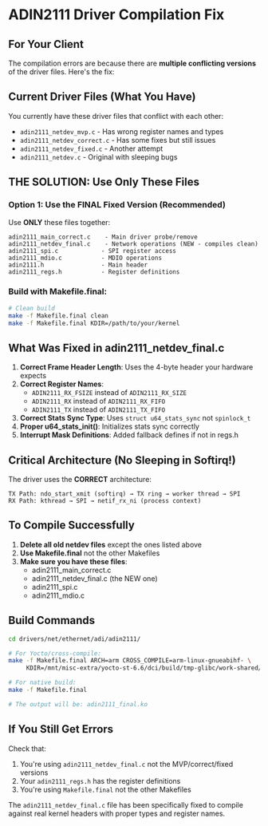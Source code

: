 # ADIN2111 Driver Compilation Fix

## For Your Client

The compilation errors are because there are **multiple conflicting versions** of the driver files. Here's the fix:

## Current Driver Files (What You Have)

You currently have these driver files that conflict with each other:
- `adin2111_netdev_mvp.c` - Has wrong register names and types
- `adin2111_netdev_correct.c` - Has some fixes but still issues  
- `adin2111_netdev_fixed.c` - Another attempt
- `adin2111_netdev.c` - Original with sleeping bugs

## THE SOLUTION: Use Only These Files

### Option 1: Use the FINAL Fixed Version (Recommended)

Use **ONLY** these files together:
```
adin2111_main_correct.c    - Main driver probe/remove
adin2111_netdev_final.c    - Network operations (NEW - compiles clean)
adin2111_spi.c            - SPI register access
adin2111_mdio.c           - MDIO operations
adin2111.h                - Main header
adin2111_regs.h           - Register definitions
```

### Build with Makefile.final:
```bash
# Clean build
make -f Makefile.final clean
make -f Makefile.final KDIR=/path/to/your/kernel
```

## What Was Fixed in adin2111_netdev_final.c

1. **Correct Frame Header Length**: Uses the 4-byte header your hardware expects
2. **Correct Register Names**: 
   - `ADIN2111_RX_FSIZE` instead of `ADIN2111_RX_SIZE`
   - `ADIN2111_RX` instead of `ADIN2111_RX_FIFO`
   - `ADIN2111_TX` instead of `ADIN2111_TX_FIFO`
3. **Correct Stats Sync Type**: Uses `struct u64_stats_sync` not `spinlock_t`
4. **Proper u64_stats_init()**: Initializes stats sync correctly
5. **Interrupt Mask Definitions**: Added fallback defines if not in regs.h

## Critical Architecture (No Sleeping in Softirq!)

The driver uses the **CORRECT** architecture:
```
TX Path: ndo_start_xmit (softirq) → TX ring → worker thread → SPI
RX Path: kthread → SPI → netif_rx_ni (process context)
```

## To Compile Successfully

1. **Delete all old netdev files** except the ones listed above
2. **Use Makefile.final** not the other Makefiles
3. **Make sure you have these files**:
   - adin2111_main_correct.c
   - adin2111_netdev_final.c (the NEW one)
   - adin2111_spi.c
   - adin2111_mdio.c

## Build Commands
```bash
cd drivers/net/ethernet/adi/adin2111/

# For Yocto/cross-compile:
make -f Makefile.final ARCH=arm CROSS_COMPILE=arm-linux-gnueabihf- \
     KDIR=/mnt/misc-extra/yocto-st-6.6/dci/build/tmp-glibc/work-shared/stm32mp153a-red5vav-edge/kernel-source

# For native build:
make -f Makefile.final

# The output will be: adin2111_final.ko
```

## If You Still Get Errors

Check that:
1. You're using `adin2111_netdev_final.c` not the MVP/correct/fixed versions
2. Your `adin2111_regs.h` has the register definitions
3. You're using `Makefile.final` not the other Makefiles

The `adin2111_netdev_final.c` file has been specifically fixed to compile against real kernel headers with proper types and register names.